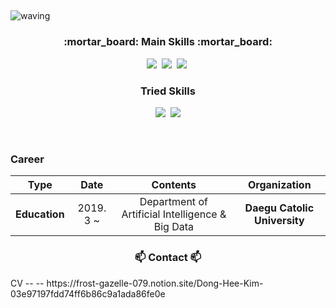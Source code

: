 ## <a id="waving">
![waving](https://capsule-render.vercel.app/api?type=waving&height=200&text=DongHeeKim&fontSize=60&fontAlign=80&fontAlignY=40&color=gradient&descAlign=50)

<h3 align="center">:mortar_board: Main Skills :mortar_board:</h3>

<p align="center">
  <img src="https://img.shields.io/badge/Python-3766AB?style=flat-square&logo=Python&logoColor=white"/></a>&nbsp
  <img src="https://img.shields.io/badge/django-092E20?style=flat-square&logo=django&logoColor=white"></a>&nbsp
  <img src="https://img.shields.io/badge/Mysql-E6B91E?style=flat-square&logo=MySql&logoColor=white"/></a>&nbsp 
</p>

<h3 align="center"> Tried Skills </h3>

<p align="center">
  <img src="https://img.shields.io/badge/flask-000000?style=flat-square&logo=flask&logoColor=white"></a>&nbsp
  <img src="https://img.shields.io/badge/c++-00599C?style=flat-square&logo=c%2B%2B&logoColor=white">
</p>

<br>

### Career

| **Type** | **Date** | **Contents** | **Organization** |
|:--------:|:--------:|:--------:|:--------:|
| **Education** | 2019. 3 ~  | Department of Artificial Intelligence & Big Data | **Daegu Catolic University** |

<h3 align="center"> 📫 Contact 📫 </h3>
                CV --  -- https://frost-gazelle-079.notion.site/Dong-Hee-Kim-03e97197fdd74ff6b86c9a1ada86fe0e

<br>
<!--
**donghee-kim775/donghee-kim775** is a ✨ _special_ ✨ repository because its `README.md` (this file) appears on your GitHub profile.

Here are some ideas to get you started:

- 🔭 I’m currently working on ...
- 🌱 I’m currently learning ...
- 👯 I’m looking to collaborate on ...
- 🤔 I’m looking for help with ...
- 💬 Ask me about ...
- 📫 How to reach me: ...
- 😄 Pronouns: ...
- ⚡ Fun fact: ...
-->
